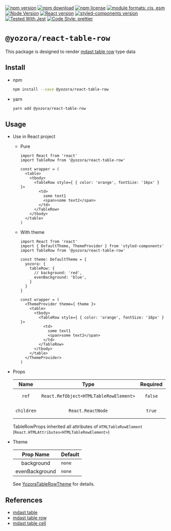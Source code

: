 [![npm version](https://img.shields.io/npm/v/@yozora/react-table-row.svg)](https://www.npmjs.com/package/@yozora/react-table-row)
[![npm download](https://img.shields.io/npm/dm/@yozora/react-table-row.svg)](https://www.npmjs.com/package/@yozora/react-table-row)
[![npm license](https://img.shields.io/npm/l/@yozora/react-table-row.svg)](https://www.npmjs.com/package/@yozora/react-table-row)
[![module formats: cjs, esm](https://img.shields.io/badge/module_formats-cjs%2C%20esm-green.svg)](#install)
[![Node Version](https://img.shields.io/node/v/@yozora/react-table-row)](https://github.com/nodejs/node)
[![React version](https://img.shields.io/npm/dependency-version/@yozora/react-table-row/peer/react)](https://github.com/facebook/react)
[![styled-components version](https://img.shields.io/npm/dependency-version/@yozora/react-table-row/peer/styled-components)](https://github.com/styled-components/styled-components)
[![Tested With Jest](https://img.shields.io/badge/tested_with-jest-9c465e.svg)](https://github.com/facebook/jest)
[![Code Style: prettier](https://img.shields.io/badge/code_style-prettier-ff69b4.svg?style=flat-square)](https://github.com/prettier/prettier)


# `@yozora/react-table-row`

This package is designed to render [mdast table row][] type data


## Install

* npm

  ```bash
  npm install --save @yozora/react-table-row
  ```

* yarn

  ```bash
  yarn add @yozora/react-table-row
  ```

## Usage
  * Use in React project

    - Pure

      ```tsx
      import React from 'react'
      import TableRow from '@yozora/react-table-row'

      const wrapper = (
        <table>
          <tbody>
            <TableRow style={ { color: 'orange', fontSize: '16px' } }>
              <td>
                some text1
                <span>some text2</span>
              </td>
            </TableRow>
          </tbody>
        </table>
      )
      ```

    - With theme

      ```tsx
      import React from 'react'
      import { DefaultTheme, ThemeProvider } from 'styled-components'
      import TableRow from '@yozora/react-table-row'

      const theme: DefaultTheme = {
        yozora: {
          tableRow: {
            // background: 'red',
            evenBackground: 'blue',
          }
        }
      }

      const wrapper = (
        <ThemeProvider theme={ theme }>
          <table>
            <tbody>
              <TableRow style={ { color: 'orange', fontSize: '16px' } }>
                <td>
                  some text1
                  <span>some text2</span>
                </td>
              </TableRow>
            </tbody>
          </table>
        </ThemeProvider>
      )
      ```

  * Props

     Name       | Type                                    | Required  | Default | Description
    :----------:|:---------------------------------------:|:---------:|:-------:|:-------------
     `ref`      | `React.RefObject<HTMLTableRowElement>`  | `false`   | -       | Forwarded ref callback
     `children` | `React.ReactNode`                       | `true`    | -       | table row contents

    TableRowProps inherited all attributes of `HTMLTableRowElement` (`React.HTMLAttributes<HTMLTableRowElement>`)

  * Theme

     Prop Name      | Default
    :--------------:|:--------------
     background     | `none`
     evenBackground | `none`

    See [YozoraTableRowTheme][] for details.


## References

  - [mdast table][]
  - [mdast table row][]
  - [mdast table cell][]


[mdast table]: https://github.com/syntax-tree/mdast#table
[mdast table row]: https://github.com/syntax-tree/mdast#tablecell
[mdast table cell]: https://github.com/syntax-tree/mdast#tablerow
[YozoraTableRowTheme]: https://github.com/guanghechen/yozora-react/blob/master/packages/table-row/src/theme.ts
